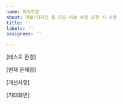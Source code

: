```yaml
---
name: 이슈작성
about: 개발/디자인 등 모든 이슈 수정 요청 시 사용
title: ''
labels: ''
assignees: ''

---
```


[테스트 환경]


[현재 문제점]



[개선사항]



[기대화면]
